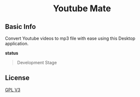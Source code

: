 <h1 align="center">Youtube Mate</h1>

## Basic Info

Convert Youtube videos to mp3 file with ease using this Desktop application.

**status**
> Development Stage

## License
[GPL V3](https://github.com/jamesgeorge007/Youtube-Mate/blob/master/LICENSE)



